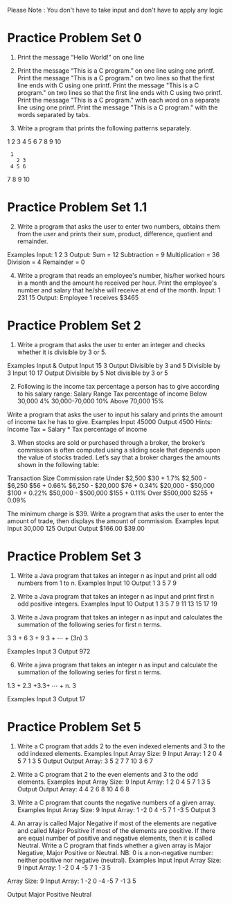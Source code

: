 Please Note : You don't have to take input and don't have to apply any logic

# Practice Problem Set 0

1. Print the message “Hello World!” on one line

2. Print the message “This is a C program.” on one line using one printf.
    Print the message "This is a C program." on two lines so that the first line ends with C using one printf.
    Print the message "This is a C program." on two lines so that the first line ends with C using two printf.
    Print the message "This is a C program." with each word on a separate line using one printf.
    Print the message "This is a C program." with the words separated by tabs.
3. Write a program that prints the following patterns separately.

1
2 3
4 5 6
7 8 9 10

	 1
       2 3
     4 5 6
  7 8 9 10



# Practice Problem Set 1.1

2. Write a program that asks the user to enter two numbers, obtains them from the user and prints their sum,
    product, difference, quotient and remainder.

Examples Input:
1 2 3
Output:
Sum = 12
Subtraction = 9
Multiplication = 36
Division = 4
Remainder = 0

4. Write a program that reads an employee's number, his/her worked hours in a month and the amount he received
per hour. Print the employee's number and salary that he/she will receive at end of the month.
Input:
1 231 15
Output:
Employee 1 receives $3465



# Practice Problem Set 2

1. Write a program that asks the user to enter an integer and checks whether it is divisible by 3 or 5.

Examples Input &  Output
Input
15 3
Output
Divisible by 3 and 5 Divisible by 3
Input
10 17
Output 
Divisible by 5 Not divisible by 3 or 5

2. Following is the income tax percentage a person has to give according to his salary range:
Salary Range Tax percentage of income
Below 30,000 4%
30,000-70,000 10%
Above 70,000 15%

Write a program that asks the user to input his salary and prints the amount of income tax he has to give.
Examples
Input
45000
Output
4500
Hints:
Income Tax = Salary * Tax percentage of income

3. When stocks are sold or purchased through a broker, the broker’s commission is often computed using a sliding
scale that depends upon the value of stocks traded. Let’s say that a broker charges the amounts shown in the
following table:

Transaction Size Commission rate
Under $2,500 $30 + 1.7%
$2,500 - $6,250 $56 + 0.66%
$6,250 - $20,000 $76 + 0.34%
$20,000 - $50,000 $100 + 0.22%
$50,000 - $500,000 $155 + 0.11%
Over $500,000 $255 + 0.09%

The minimum charge is $39.
Write a program that asks the user to enter the amount of trade, then displays the amount of commission.
Examples
Input Input
30,000 125
Output Output
$166.00 $39.00



# Practice Problem Set 3
1. Write a Java program that takes an integer n as input and print all odd numbers from 1 to n.
Examples
Input
10
Output
1 3 5 7 9

2. Write a Java program that takes an integer n as input and print first n odd positive integers.
Examples
Input
10
Output
1 3 5 7 9 11 13 15 17 19

5. Write a Java program that takes an integer n as input and calculates the summation of the following series for first
n terms.

3
3 + 6
3 + 9
3 + ⋯ + (3n)
3

Examples
Input
3
Output
972

6. Write a java program that takes an integer n as input and calculate the summation of the following series for first n
terms.

1.3 + 2.3 +3.3+ ⋯ + n. 3

Examples
Input
3
Output
17

# Practice Problem Set 5
1. Write a C program that adds 2 to the even indexed elements and 3 to the odd indexed elements.
Examples
Input
Array Size: 9
Input Array: 1 2 0 4 5 7 1 3 5
Output
Output Array: 3 5 2 7 7 10 3 6 7

2. Write a C program that 2 to the even elements and 3 to the odd elements.
Examples
Input
Array Size: 9
Input Array: 1 2 0 4 5 7 1 3 5
Output
Output Array: 4 4 2 6 8 10 4 6 8

3. Write a C program that counts the negative numbers of a given array.
Examples
Input
Array Size: 9
Input Array: 1 -2 0 4 -5 7 1 -3 5
Output
3

4. An array is called Major Negative if most of the elements are negative and called Major Positive if most of the
elements are positive. If there are equal number of positive and negative elements, then it is called Neutral.
Write a C program that finds whether a given array is Major Negative, Major Positive or Neutral.
NB: 0 is a non-negative number: neither positive nor negative (neutral).
Examples Input 
Input Array Size: 9
Input Array: 1 -2 0 4 -5 7 1 -3 5

Array Size: 9
Input Array: 1 -2 0 -4 -5 7 -1 3 5

Output
Major Positive Neutral

